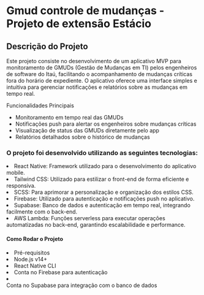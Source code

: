 # Gmud controle de mudanças - Projeto de extensão Estácio

<h2>Descrição do Projeto</h2>

Este projeto consiste no desenvolvimento de um aplicativo MVP para monitoramento de GMUDs (Gestão de Mudanças em TI) pelos engenheiros de software do Itaú, facilitando o acompanhamento de mudanças críticas fora do horário de expediente. O aplicativo oferece uma interface simples e intuitiva para gerenciar notificações e relatórios sobre as mudanças em tempo real.

Funcionalidades Principais
- Monitoramento em tempo real das GMUDs
- Notificações push para alertar os engenheiros sobre mudanças críticas
- Visualização de status das GMUDs diretamente pelo app
- Relatórios detalhados sobre o histórico de mudanças


<h3>O projeto foi desenvolvido utilizando as seguintes tecnologias:</h3>

<li>React Native: Framework utilizado para o desenvolvimento do aplicativo mobile.</li>
<li>Tailwind CSS: Utilizado para estilizar o front-end de forma eficiente e responsiva.</li>
<li>SCSS: Para aprimorar a personalização e organização dos estilos CSS.</li>
<li>Firebase: Utilizado para autenticação e notificações push no aplicativo.</li>
<li>Supabase: Banco de dados e autenticação em tempo real, integrando facilmente com o back-end.</li>
<li>AWS Lambda: Funções serverless para executar operações automatizadas no back-end, garantindo escalabilidade e performance.</li>
  
<h4>Como Rodar o Projeto</h4>
<li>Pré-requisitos</li>
<li>Node.js v14+</li>
<li>React Native CLI</li>
<li>Conta no Firebase para autenticação</li>
<li></li>Conta no Supabase para integração com o banco de dados</li>
